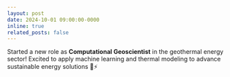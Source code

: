 ```yaml
---
layout: post
date: 2024-10-01 09:00:00-0000
inline: true
related_posts: false
---
```


Started a new role as **Computational Geoscientist** in the geothermal energy sector! Excited to apply machine learning and thermal modeling to advance sustainable energy solutions 🌱⚡